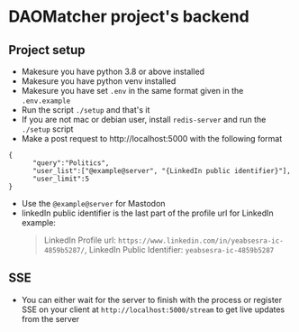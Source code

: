 # DAOMatcher project's backend

## Project setup

- Makesure you have python 3.8 or above installed
- Makesure you have python venv installed
- Makesure you have set `.env` in the same format given in the `.env.example`
- Run the script `./setup` and that's it
- If you are not mac or debian user, install `redis-server` and run the `./setup` script
- Make a post request to http://localhost:5000 with the following format

```
{
      "query":"Politics",
      "user_list":["@example@server", "{LinkedIn public identifier}"],
      "user_limit":5
}
```

- Use the `@example@server` for Mastodon
- linkedIn public identifier is the last part of the profile url for LinkedIn example:
  > LinkedIn Profile url: `https://www.linkedin.com/in/yeabsesra-ic-4859b5287/`, LinkedIn Public Identifier: `yeabsesra-ic-4859b5287`

## SSE

- You can either wait for the server to finish with the process or register SSE on your client at `http://localhost:5000/stream` to get live updates from the server
